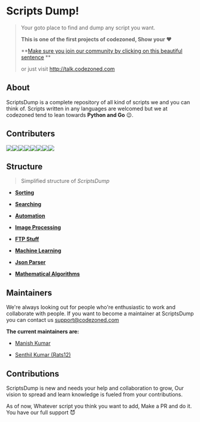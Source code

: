 # Scripts Dump!

> Your goto place to find and dump any script you want.
>
> **This is one of the first projects of codezoned, Show your :heart:**
>
> **[Make sure you join our community by clicking on this beautiful sentence](http://talk.codezoned.com) **
>
> or just visit http://talk.codezoned.com

## About

ScriptsDump is a complete repository of all kind of scripts we and you can think of. Scripts written in any languages are welcomed but we at codezoned tend to lean towards **Python and Go** :wink:.

## Contributers

[![](https://sourcerer.io/fame/ionicc/codezoned/ScriptsDump/images/0)](https://sourcerer.io/fame/ionicc/codezoned/ScriptsDump/links/0)[![](https://sourcerer.io/fame/ionicc/codezoned/ScriptsDump/images/1)](https://sourcerer.io/fame/ionicc/codezoned/ScriptsDump/links/1)[![](https://sourcerer.io/fame/ionicc/codezoned/ScriptsDump/images/2)](https://sourcerer.io/fame/ionicc/codezoned/ScriptsDump/links/2)[![](https://sourcerer.io/fame/ionicc/codezoned/ScriptsDump/images/3)](https://sourcerer.io/fame/ionicc/codezoned/ScriptsDump/links/3)[![](https://sourcerer.io/fame/ionicc/codezoned/ScriptsDump/images/4)](https://sourcerer.io/fame/ionicc/codezoned/ScriptsDump/links/4)[![](https://sourcerer.io/fame/ionicc/codezoned/ScriptsDump/images/5)](https://sourcerer.io/fame/ionicc/codezoned/ScriptsDump/links/5)[![](https://sourcerer.io/fame/ionicc/codezoned/ScriptsDump/images/6)](https://sourcerer.io/fame/ionicc/codezoned/ScriptsDump/links/6)[![](https://sourcerer.io/fame/ionicc/codezoned/ScriptsDump/images/7)](https://sourcerer.io/fame/ionicc/codezoned/ScriptsDump/links/7)

## Structure

>Simplified structure of *ScriptsDump*

- **[Sorting](/Arrays-Sorting/src)**

- **[Searching](/Arrays-searching/src)**

- **[Automation](Automation/src)**

- **[Image Processing](/Image_Processing/src)**

- **[FTP Stuff](/FTP_Stuff/src)**

- **[Machine Learning](/Machine_Learning/src/)**

- **[Json Parser](/Json_Parser/src)**

- **[Mathematical Algorithms](/Mathematical_Algorithms/src)**

## Maintainers

We're always looking out for people who're enthusiastic to work and collaborate with people. If you want to become a maintainer at ScriptsDump you can contact us support@codezoned.com

**The current maintainers are:**

- [Manish Kumar](https://github.com/master-fury)

- [Senthil Kumar (Rats12)](https://github.com/Rats12)

## Contributions

ScriptsDump is new and needs your help and collaboration to grow, Our vision to spread and learn knowledge is fueled from your contributions.

As of now, Whatever script you think you want to add, Make a PR and do it. You have our full support :smiling_imp:
